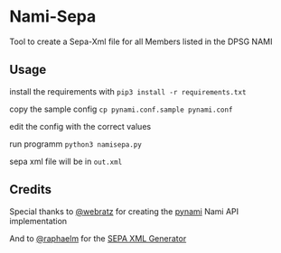 # Nami-Sepa

Tool to create a Sepa-Xml file for all Members listed in the DPSG NAMI

## Usage

install the requirements with ``` pip3 install -r requirements.txt ```

copy the sample config ``` cp pynami.conf.sample pynami.conf ```

edit the config with the correct values

run programm ``` python3 namisepa.py ```

sepa xml file will be in ``` out.xml ```

## Credits

Special thanks to [@webratz](https://github.com/webratz) for creating the [pynami](https://github.com/webratz/pynami) Nami API implementation

And to [@raphaelm](https://github.com/raphaelm) for the [SEPA XML Generator](https://github.com/raphaelm/python-sepaxml)